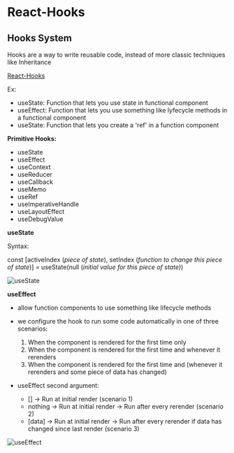 # React-Hooks

## Hooks System
Hooks are a way to write reusable code, instead of more classic techniques like Inheritance

[React-Hooks](https://reactjs.org/docs/hooks-intro.html)

Ex:
* useState: Function that lets you use state in functional component
* useEffect: Function that lets you use something like lyfecycle methods in a functional component
* useState: Function that lets you create a 'ref' in a function component

**Primitive Hooks:**

* useState
* useEffect
* useContext
* useReducer
* useCallback
* useMemo
* useRef
* useImperativeHandle
* useLayoutEffect
* useDebugValue

**useState**

Syntax:

const [activeIndex (*piece of state*), setIndex (*function to change this piece of state*)] = useState(null (*initial value for this piece of state)*)

![useState](https://i.ibb.co/QC8svPs/useState.png)

**useEffect**
- allow function components to use something like lifecycle methods
- we configure the hook to run some code automatically in one of three scenarios:
  1. When the component is rendered for the first time only
  2. When the component is rendered for the first time and whenever it rerenders
  3. When the component is rendered for the first time and (whenever it rerenders and some piece of data has changed)

- useEffect second argument:
  
  * [] -> Run at initial render (scenario 1) 
  * nothing -> Run at initial render -> Run after every rerender (scenario 2) 
  * [data] -> Run at initial render -> Run after every rerender if data has changed since last render (scenario 3) 

![useEffect](https://i.ibb.co/vDPf11Z/use-Effect-arguments.png)